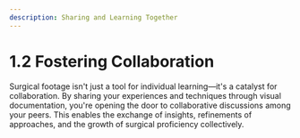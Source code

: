 ```yaml
---
description: Sharing and Learning Together
---
```


# 1.2 Fostering Collaboration

Surgical footage isn't just a tool for individual learning—it's a catalyst for collaboration. By sharing your experiences and techniques through visual documentation, you're opening the door to collaborative discussions among your peers. This enables the exchange of insights, refinements of approaches, and the growth of surgical proficiency collectively.
